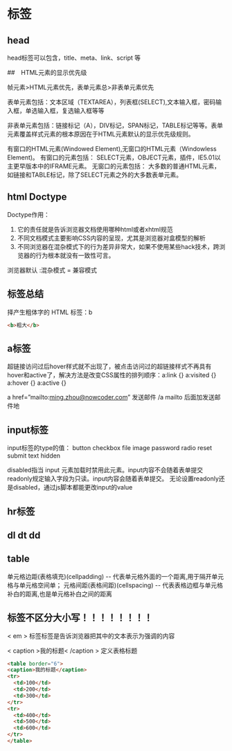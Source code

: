 
# 标签

## head

head标签可以包含，title、meta、link、script 等

##　HTML元素的显示优先级

 帧元素>HTML元素优先，表单元素总>非表单元素优先

 表单元素包括：文本区域（TEXTAREA），列表框(SELECT),文本输入框，密码输入框，单选输入框，复选输入框等等

 非表单元素包括：链接标记（A），DIV标记，SPAN标记，TABLE标记等等。表单元素覆盖样式元素的根本原因在于HTML元素默认的显示优先级规则。

 有窗口的HTML元素(Windowed Element),无窗口的HTML元素（Windowless Element)。
 有窗口的元素包括：
  SELECT元素，OBJECT元素，插件，IE5.01以主更早版本中的IFRAME元素。
 无窗口的元素包括：
  大多数的普通HTML元素，如链接和TABLE标记，除了SELECT元素之外的大多数表单元素。

## html Doctype

Doctype作用：

1. 它的责任就是告诉浏览器文档使用哪种html或者xhtml规范
2. 不同文档模式主要影响CSS内容的呈现，尤其是浏览器对盒模型的解析
3. 不同浏览器在混杂模式下的行为差异非常大，如果不使用某些hack技术，跨浏览器的行为根本就没有一致性可言。

浏览器默认 :混杂模式 = 兼容模式

## 标签总结

择产生粗体字的 HTML 标签：b

```html
<b>粗大</b>
```

## a标签

超链接访问过后hover样式就不出现了，被点击访问过的超链接样式不再具有hover和active了，解决方法是改变CSS属性的排列顺序：a:link {} a:visited {} a:hover {} a:active {}

a href=”mailto:ming.zhou@nowcoder.com” 发送邮件 /a
mailto 后面加发送邮件地

## input标签

input标签的type的值：
button
checkbox
file
image
password
radio
reset
submit
text
hidden

disabled指当 input 元素加载时禁用此元素。input内容不会随着表单提交
readonly规定输入字段为只读。input内容会随着表单提交。
无论设置readonly还是disabled，通过js脚本都能更改input的value

## hr标签

## dl dt dd

## table

单元格边距(表格填充)(cellpadding) -- 代表单元格外面的一个距离,用于隔开单元格与单元格空间单；
元格间距(表格间距)(cellspacing) -- 代表表格边框与单元格补白的距离,也是单元格补白之间的距离

## 标签不区分大小写！！！！！！！！

< em > 标签标签是告诉浏览器把其中的文本表示为强调的内容

< caption >我的标题< /caption > 定义表格标题

```html
<table border="6">
<caption>我的标题</caption>
<tr>
  <td>100</td>
  <td>200</td>
  <td>300</td>
</tr>
<tr>
  <td>400</td>
  <td>500</td>
  <td>600</td>
</tr>
</table>
```